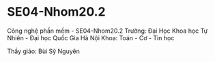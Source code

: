 # SE04-Nhom20.2 

Công nghệ phần mềm - SE04-Nhom20.2 
Trường: Đại Học Khoa học Tự Nhiên - Đại học Quốc Gia Hà Nội
Khoa: Toán - Cơ - Tin học

Thầy giáo: Bùi Sỹ Nguyên

